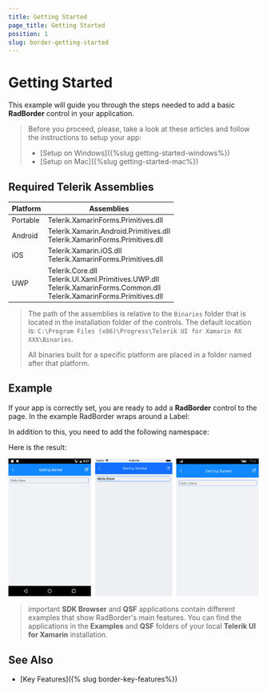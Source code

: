 ```yaml
---
title: Getting Started
page_title: Getting Started
position: 1
slug: border-getting-started
---
```


# Getting Started
   
This example will guide you through the steps needed to add a basic **RadBorder** control in your application.

>Before you proceed, please, take a look at these articles and follow the instructions to setup your app:
>
>- [Setup on Windows]({%slug getting-started-windows%})
>- [Setup on Mac]({%slug getting-started-mac%})

## Required Telerik Assemblies

| Platform | Assemblies |
| -------- | ---------- |
| Portable | Telerik.XamarinForms.Primitives.dll |
| Android  | Telerik.Xamarin.Android.Primitives.dll <br/>Telerik.XamarinForms.Primitives.dll |
| iOS      | Telerik.Xamarin.iOS.dll <br/>Telerik.XamarinForms.Primitives.dll |
| UWP      | Telerik.Core.dll <br/> Telerik.UI.Xaml.Primitives.UWP.dll <br/>Telerik.XamarinForms.Common.dll <br/>Telerik.XamarinForms.Primitives.dll |

> The path of the assemblies is relative to the `Binaries` folder that is located in the installation folder of the controls. The default location is: `C:\Program Files (x86)\Progress\Telerik UI for Xamarin RX XXX\Binaries`.
>
> All binaries built for a specific platform are placed in a folder named after that platform.

## Example

If your app is correctly set, you are ready to add a **RadBorder** control to the page. In the example RadBorder wraps around a Label: 

<snippet id='border-getting-started-xaml'/>

In addition to this, you need to add the following namespace:

<snippet id='xmlns-telerikprimitives'/>
<snippet id='ns-telerikprimitives'/>

Here is the result:

![Border Getting Started Example](images/border-getting-started.png)

>important **SDK Browser** and **QSF** applications contain different examples that show RadBorder's main features. You can find the applications in the **Examples** and **QSF** folders of your local **Telerik UI for Xamarin** installation.

## See Also

- [Key Features]({% slug border-key-features%})